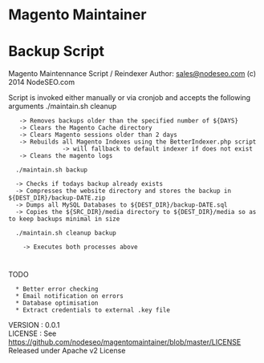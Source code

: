 Magento Maintainer
=================

# Backup Script

Magento Maintennance Script / Reindexer
Author: sales@nodeseo.com
(c) 2014 NodeSEO.com

Script is invoked either manually or via cronjob and accepts the following arguments
       ./maintain.sh cleanup
        
       -> Removes backups older than the specified number of ${DAYS}
       -> Clears the Magento Cache directory
       -> Clears Magento sessions older than 2 days
       -> Rebuilds all Magento Indexes using the BetterIndexer.php script
                   -> will fallback to default indexer if does not exist
       -> Cleans the magento logs
      
      ./maintain.sh backup
      
      -> Checks if todays backup already exists
      -> Compresses the website directory and stores the backup in ${DEST_DIR}/backup-DATE.zip
      -> Dumps all MySQL Databases to ${DEST_DIR}/backup-DATE.sql
      -> Copies the ${SRC_DIR}/media directory to ${DEST_DIR}/media so as to keep backups minimal in size

      ./maintain.sh cleanup backup

        -> Executes both processes above
#
#        

TODO
        
      * Better error checking
      * Email notification on errors
      * Database optimisation
      * Extract credentials to external .key file
      
VERSION : 0.0.1       
LICENSE : See https://github.com/nodeseo/magentomaintainer/blob/master/LICENSE
         Released under Apache v2 License
